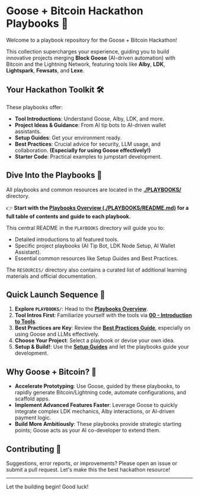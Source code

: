 # Goose + Bitcoin Hackathon Playbooks 🚀

Welcome to a playbook repository for the Goose + Bitcoin Hackathon!

This collection supercharges your experience, guiding you to build innovative projects merging **Block Goose** (AI-driven automation) with Bitcoin and the Lightning Network, featuring tools like **Alby**, **LDK**, **Lightspark**, **Fewsats**, and **Lexe**.

## Your Hackathon Toolkit 🛠️

These playbooks offer:
*   **Tool Introductions**: Understand Goose, Alby, LDK, and more.
*   **Project Ideas & Guidance**: From AI tip bots to AI-driven wallet assistants.
*   **Setup Guides**: Get your environment ready.
*   **Best Practices**: Crucial advice for security, LLM usage, and collaboration. **(Especially for using Goose effectively!)**
*   **Starter Code**: Practical examples to jumpstart development.

## Dive Into the Playbooks 🧭

All playbooks and common resources are located in the **[./PLAYBOOKS/](./PLAYBOOKS/)** directory.

👉 **Start with the [Playbooks Overview (./PLAYBOOKS/README.md)](./PLAYBOOKS/README.md) for a full table of contents and guide to each playbook.**

This central README in the `PLAYBOOKS` directory will guide you to:
*   Detailed introductions to all featured tools.
*   Specific project playbooks (AI Tip Bot, LDK Node Setup, AI Wallet Assistant).
*   Essential common resources like Setup Guides and Best Practices.

The `RESOURCES/` directory also contains a curated list of additional learning materials and official documentation.

## Quick Launch Sequence 🏁

1.  **Explore `PLAYBOOKS/`**: Head to the **[Playbooks Overview](./PLAYBOOKS/README.md)**.
2.  **Tool Intros First**: Familiarize yourself with the tools via **[00 - Introduction to Tools](./PLAYBOOKS/00-Introduction-to-Tools/README.md)**.
3.  **Best Practices are Key**: Review the **[Best Practices Guide](./PLAYBOOKS/COMMON/Best-Practices.md)**, especially on using Goose and LLMs effectively.
4.  **Choose Your Project**: Select a playbook or devise your own idea.
5.  **Setup & Build!**: Use the **[Setup Guides](./PLAYBOOKS/COMMON/Setup-Guides/)** and let the playbooks guide your development.

## Why Goose + Bitcoin? 🤔

*   **Accelerate Prototyping**: Use Goose, guided by these playbooks, to rapidly generate Bitcoin/Lightning code, automate configurations, and scaffold apps.
*   **Implement Advanced Features Faster**: Leverage Goose to quickly integrate complex LDK mechanics, Alby interactions, or AI-driven payment logic.
*   **Build More Ambitiously**: These playbooks provide strategic starting points; Goose acts as your AI co-developer to extend them.

## Contributing 🤝

Suggestions, error reports, or improvements? Please open an issue or submit a pull request. Let's make this the best hackathon resource!

---

Let the building begin! Good luck!

